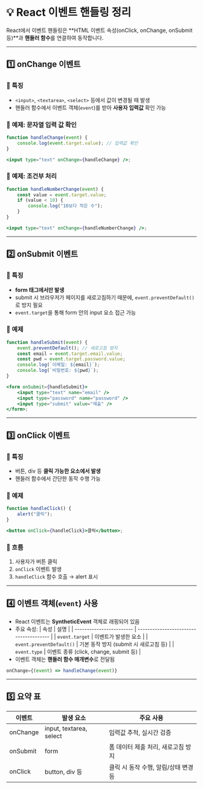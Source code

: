 # 💡 React 이벤트 핸들링 정리

React에서 이벤트 핸들링은 **HTML 이벤트 속성(onClick, onChange, onSubmit 등)**과 **핸들러 함수**를 연결하여 동작합니다.

---

## 1️⃣ onChange 이벤트

### 🔹 특징

- `<input>`, `<textarea>`, `<select>` 등에서 값이 변경될 때 발생
- 핸들러 함수에서 이벤트 객체(`event`)를 받아 **사용자 입력값** 확인 가능

### 🔹 예제: 문자열 입력 값 확인

```jsx
function handleChange(event) {
	console.log(event.target.value); // 입력값 확인
}

<input type="text" onChange={handleChange} />;
```

### 🔹 예제: 조건부 처리

```jsx
function handleNumberChange(event) {
	const value = event.target.value;
	if (value < 10) {
		console.log("10보다 작은 수");
	}
}

<input type="text" onChange={handleNumberChange} />;
```

---

## 2️⃣ onSubmit 이벤트

### 🔹 특징

- **form 태그에서만 발생**
- submit 시 브라우저가 페이지를 새로고침하기 때문에, `event.preventDefault()`로 방지 필요
- `event.target`을 통해 form 안의 input 요소 접근 가능

### 🔹 예제

```jsx
function handleSubmit(event) {
	event.preventDefault(); // 새로고침 방지
	const email = event.target.email.value;
	const pwd = event.target.password.value;
	console.log(`이메일: ${email}`);
	console.log(`비밀번호: ${pwd}`);
}

<form onSubmit={handleSubmit}>
	<input type="text" name="email" />
	<input type="password" name="password" />
	<input type="submit" value="제출" />
</form>;
```

---

## 3️⃣ onClick 이벤트

### 🔹 특징

- 버튼, div 등 **클릭 가능한 요소에서 발생**
- 핸들러 함수에서 간단한 동작 수행 가능

### 🔹 예제

```jsx
function handleClick() {
	alert("클릭");
}

<button onClick={handleClick}>클릭</button>;
```

### 🔹 흐름

1. 사용자가 버튼 클릭
2. `onClick` 이벤트 발생
3. `handleClick` 함수 호출 → alert 표시

---

## 4️⃣ 이벤트 객체(`event`) 사용

- React 이벤트는 **SyntheticEvent** 객체로 래핑되어 있음
- 주요 속성:
  | 속성                     | 설명                                   |
  | ------------------------ | -------------------------------------- |
  | `event.target`           | 이벤트가 발생한 요소                   |
  | `event.preventDefault()` | 기본 동작 방지 (submit 시 새로고침 등) |
  | `event.type`             | 이벤트 종류 (click, change, submit 등) |
- 이벤트 객체는 **핸들러 함수 매개변수**로 전달됨

```jsx
onChange={(event) => handleChange(event)}

```

---

## 5️⃣ 요약 표

| 이벤트   | 발생 요소               | 주요 사용                            |
| -------- | ----------------------- | ------------------------------------ |
| onChange | input, textarea, select | 입력값 추적, 실시간 검증             |
| onSubmit | form                    | 폼 데이터 제출 처리, 새로고침 방지   |
| onClick  | button, div 등          | 클릭 시 동작 수행, 알림/상태 변경 등 |
